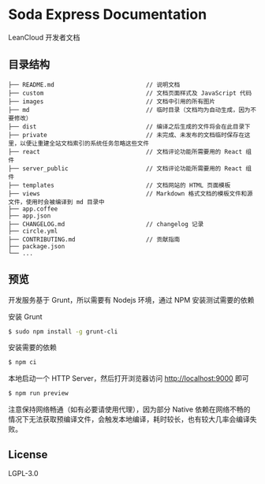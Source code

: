 # Soda Express Documentation

LeanCloud 开发者文档


## 目录结构

```
├── README.md                          // 说明文档
├── custom                             // 文档页面样式及 JavaScript 代码
├── images                             // 文档中引用的所有图片
├── md                                 // 临时目录（文档均为自动生成，因为不要修改）
├── dist                               // 编译之后生成的文件将会在此目录下
├── private                            // 未完成、未发布的文档临时保存在这里，以便让重建全站文档索引的系统任务忽略这些文件
├── react                              // 文档评论功能所需要用的 React 组件
├── server_public                      // 文档评论功能所需要用的 React 组件
├── templates                          // 文档网站的 HTML 页面模板
├── views                              // Markdown 格式文档的模板文件和源文件，使用时会被编译到 md 目录中
├── app.coffee
├── app.json
├── CHANGELOG.md                       // changelog 记录
├── circle.yml
├── CONTRIBUTING.md                    // 贡献指南
├── package.json
└── ...
```

## 预览

开发服务基于 Grunt，所以需要有 Nodejs 环境，通过 NPM 安装测试需要的依赖

安装 Grunt

```bash
$ sudo npm install -g grunt-cli
```

安装需要的依赖

```bash
$ npm ci
```

本地启动一个 HTTP Server，然后打开浏览器访问 <http://localhost:9000> 即可

```bash
$ npm run preview
```

注意保持网络畅通（如有必要请使用代理），因为部分 Native 依赖在网络不畅的情况下无法获取预编译文件，会触发本地编译，耗时较长，也有较大几率会编译失败。

## License

LGPL-3.0

